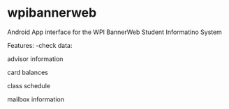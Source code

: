 wpibannerweb
============

Android App interface for the WPI BannerWeb Student Informatino System

Features:
-check data:

 advisor information
 
 card balances
 
 class schedule
 
 mailbox information
